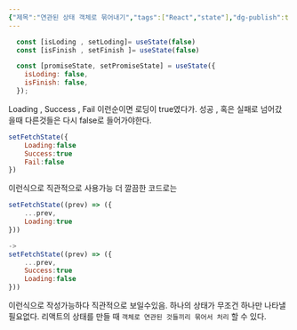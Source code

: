 ```yaml
---
{"제목":"연관된 상태 객체로 묶어내기","tags":["React","state"],"dg-publish":true,"permalink":"/공부/React/연관된 상태 객체로 묶어내기/","dgPassFrontmatter":true,"updated":"2025-04-21T10:13:38.592+09:00"}
---
```




```jsx
  const [isLoding , setLoding]= useState(false)  
  const [isFinish , setFinish ]= useState(false)
```


```jsx
  const [promiseState, setPromiseState] = useState({
    isLoding: false,
    isFinish: false,
  });
```

Loading  , Success , Fail 이런순이면 로딩이 true였다가. 성공 , 혹은 실패로 넘어갔을때 다른것들은 다시 false로 들어가야한다.

```jsx
setFetchState({
	Loading:false
	Success:true
	Fail:false
})
```

이런식으로 직관적으로 사용가능 더 깔끔한 코드로는

```jsx
setFetchState((prev) => ({
	...prev,
	Loading:true
}))

-> 
setFetchState((prev) => ({
	...prev,
	Success:true
	Loading:false
}))
```

이런식으로 작성가능하다 직관적으로 보일수있음.
하나의 상태가 무조건 하나만 나타낼 필요없다.
리액트의 상태를 만들 때 `객체로 연관된 것들끼리 묶어서 처리` 할 수 있다.
